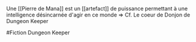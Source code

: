 Une [[Pierre de Mana]] est un [[artefact]] de puissance permettant à une intelligence désincarnée d'agir en ce monde
=> Cf. Le coeur de Donjon de Dungeon Keeper

#Fiction Dungeon Keeper